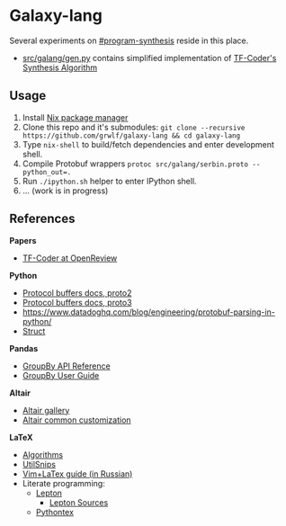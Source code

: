 Galaxy-lang
===========

Several experiments on
[#program-synthesis](https://paperswithcode.com/task/program-synthesis)
reside in this place.

* [src/galang/gen.py](./src/galang/gen.py) contains simplified implementation of
[TF-Coder's Synthesis Algorithm](https://paperswithcode.com/paper/tf-coder-program-synthesis-for-tensor)


Usage
-----

1. Install [Nix package manager](https://github.com/NixOS/nix)
2. Clone this repo and it's submodules:
   `git clone --recursive https://github.com/grwlf/galaxy-lang && cd galaxy-lang`
3. Type `nix-shell` to build/fetch dependencies and enter development shell.
4. Compile Protobuf wrappers `protoc src/galang/serbin.proto --python_out=.`
5. Run `./ipython.sh` helper to enter IPython shell.
6. ... (work is in progress)


References
----------

**Papers**

* [TF-Coder at OpenReview](https://openreview.net/forum?id=nJ5Ij53umw2)

**Python**

* [Protocol buffers docs, proto2](https://developers.google.com/protocol-buffers/)
* [Protocol buffers docs, proto3](https://developers.google.com/protocol-buffers/docs/proto3)
* https://www.datadoghq.com/blog/engineering/protobuf-parsing-in-python/
* [Struct](https://docs.python.org/3/library/struct.html)

**Pandas**

* [GroupBy API Reference](https://pandas.pydata.org/pandas-docs/stable/reference/api/pandas.DataFrame.groupby.html)
* [GroupBy User Guide](https://pandas.pydata.org/pandas-docs/stable/user_guide/groupby.html)

**Altair**

* [Altair gallery](https://altair-viz.github.io/gallery/)
* [Altair common customization](https://altair-viz.github.io/user_guide/customization.html)

**LaTeX**

* [Algorithms](https://shantoroy.com/latex/how-to-write-algorithm-in-latex/)
* [UtilSnips](https://github.com/SirVer/ultisnips)
* [Vim+LaTex guide (in Russian)](https://m.habr.com/ru/post/445066/)
* Literate programming:
  - [Lepton](https://www.math.univ-paris13.fr/~lithiao/ResearchLepton/Lepton.html)
    + [Lepton Sources](https://github.com/slithiaote/lepton)
  - [Pythontex](https://github.com/gpoore/pythontex)


